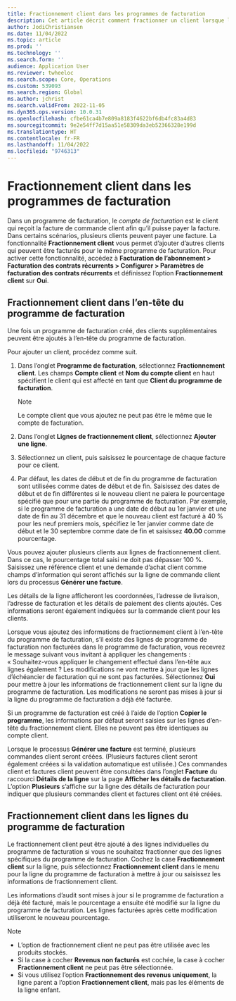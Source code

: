 ```yaml
---
title: Fractionnement client dans les programmes de facturation
description: Cet article décrit comment fractionner un client lorsque la facturation de l’abonnement est utilisée.
author: JodiChristiansen
ms.date: 11/04/2022
ms.topic: article
ms.prod: ''
ms.technology: ''
ms.search.form: ''
audience: Application User
ms.reviewer: twheeloc
ms.search.scope: Core, Operations
ms.custom: 539093
ms.search.region: Global
ms.author: jchrist
ms.search.validFrom: 2022-11-05
ms.dyn365.ops.version: 10.0.31
ms.openlocfilehash: cfbe61ca4b7e809a8183f4622bf6db4fc83a4d83
ms.sourcegitcommit: 9e2e54ff7d15aa51e58309da3eb52366328e199d
ms.translationtype: HT
ms.contentlocale: fr-FR
ms.lasthandoff: 11/04/2022
ms.locfileid: "9746313"
---
```

# <a name="customer-split-on-billing-schedules"></a>Fractionnement client dans les programmes de facturation

Dans un programme de facturation, le *compte de facturation* est le client qui reçoit la facture de commande client afin qu’il puisse payer la facture. Dans certains scénarios, plusieurs clients peuvent payer une facture. La fonctionnalité **Fractionnement client** vous permet d’ajouter d’autres clients qui peuvent être facturés pour le même programme de facturation. Pour activer cette fonctionnalité, accédez à **Facturation de l’abonnement \> Facturation des contrats récurrents \> Configurer \> Paramètres de facturation des contrats récurrents** et définissez l’option **Fractionnement client** sur **Oui**.

## <a name="customer-split-on-the-billing-schedule-header"></a>Fractionnement client dans l’en-tête du programme de facturation

Une fois un programme de facturation créé, des clients supplémentaires peuvent être ajoutés à l’en-tête du programme de facturation.

Pour ajouter un client, procédez comme suit.

1. Dans l’onglet **Programme de facturation**, sélectionnez **Fractionnement client**. Les champs **Compte client** et **Nom du compte client** en haut spécifient le client qui est affecté en tant que **Client du programme de facturation**.

    > [!NOTE]
    > Le compte client que vous ajoutez ne peut pas être le même que le compte de facturation.

2. Dans l’onglet **Lignes de fractionnement client**, sélectionnez **Ajouter une ligne**.
3. Sélectionnez un client, puis saisissez le pourcentage de chaque facture pour ce client.
4. Par défaut, les dates de début et de fin du programme de facturation sont utilisées comme dates de début et de fin. Saisissez des dates de début et de fin différentes si le nouveau client ne paiera le pourcentage spécifié que pour une partie du programme de facturation. Par exemple, si le programme de facturation a une date de début au 1er janvier et une date de fin au 31 décembre et que le nouveau client est facturé à 40 % pour les neuf premiers mois, spécifiez le 1er janvier comme date de début et le 30 septembre comme date de fin et saisissez **40.00** comme pourcentage.

Vous pouvez ajouter plusieurs clients aux lignes de fractionnement client. Dans ce cas, le pourcentage total saisi ne doit pas dépasser 100 %. Saisissez une référence client et une demande d’achat client comme champs d’information qui seront affichés sur la ligne de commande client lors du processus **Générer une facture**.

Les détails de la ligne afficheront les coordonnées, l’adresse de livraison, l’adresse de facturation et les détails de paiement des clients ajoutés. Ces informations seront également indiquées sur la commande client pour les clients.

Lorsque vous ajoutez des informations de fractionnement client à l’en-tête du programme de facturation, s’il existe des lignes de programme de facturation non facturées dans le programme de facturation, vous recevrez le message suivant vous invitant à appliquer les changements : « Souhaitez-vous appliquer le changement effectué dans l’en-tête aux lignes également ? Les modifications ne vont mettre à jour que les lignes d’échéancier de facturation qui ne sont pas facturées. Sélectionnez **Oui** pour mettre à jour les informations de fractionnement client sur la ligne du programme de facturation. Les modifications ne seront pas mises à jour si la ligne du programme de facturation a déjà été facturée.

Si un programme de facturation est créé à l’aide de l’option **Copier le programme**, les informations par défaut seront saisies sur les lignes d’en-tête du fractionnement client. Elles ne peuvent pas être identiques au compte client.

Lorsque le processus **Générer une facture** est terminé, plusieurs commandes client seront créées. (Plusieurs factures client seront également créées si la validation automatique est utilisée.) Ces commandes client et factures client peuvent être consultées dans l’onglet **Facture** du raccourci **Détails de la ligne** sur la page **Afficher les détails de facturation**. L’option **Plusieurs** s’affiche sur la ligne des détails de facturation pour indiquer que plusieurs commandes client et factures client ont été créées.

## <a name="customer-split-on-billing-schedule-lines"></a>Fractionnement client dans les lignes du programme de facturation

Le fractionnement client peut être ajouté à des lignes individuelles du programme de facturation si vous ne souhaitez fractionner que des lignes spécifiques du programme de facturation. Cochez la case **Fractionnement client** sur la ligne, puis sélectionnez **Fractionnement client** dans le menu pour la ligne du programme de facturation à mettre à jour ou saisissez les informations de fractionnement client.

Les informations d’audit sont mises à jour si le programme de facturation a déjà été facturé, mais le pourcentage a ensuite été modifié sur la ligne du programme de facturation. Les lignes facturées après cette modification utiliseront le nouveau pourcentage.

> [!NOTE]
> - L’option de fractionnement client ne peut pas être utilisée avec les produits stockés.
> - Si la case à cocher **Revenus non facturés** est cochée, la case à cocher **Fractionnement client** ne peut pas être sélectionnée.
> - Si vous utilisez l’option **Fractionnement des revenus uniquement**, la ligne parent a l’option **Fractionnement client**, mais pas les éléments de la ligne enfant.
